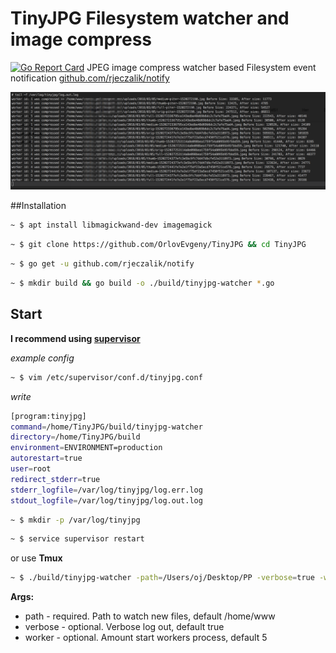 # TinyJPG Filesystem watcher and image compress
[![Go Report Card](https://goreportcard.com/badge/github.com/OrlovEvgeny/TinyJPG)](https://goreportcard.com/report/github.com/OrlovEvgeny/TinyJPG)
JPEG image compress watcher based Filesystem event notification [github.com/rjeczalik/notify](https://github.com/rjeczalik/notify)

![screenshot](doc/screen.png "compress example")


##Installation

```bash
~ $ apt install libmagickwand-dev imagemagick
```

```bash
~ $ git clone https://github.com/OrlovEvgeny/TinyJPG && cd TinyJPG
```

```bash
~ $ go get -u github.com/rjeczalik/notify
```

```bash
~ $ mkdir build && go build -o ./build/tinyjpg-watcher *.go
```


## Start
**I recommend using [supervisor](http://blog.questionable.services/article/running-go-applications-in-the-background/)**

*example config*
```bash
~ $ vim /etc/supervisor/conf.d/tinyjpg.conf
```
*write*
```bash
[program:tinyjpg]
command=/home/TinyJPG/build/tinyjpg-watcher
directory=/home/TinyJPG/build
environment=ENVIRONMENT=production
autorestart=true
user=root
redirect_stderr=true
stderr_logfile=/var/log/tinyjpg/log.err.log
stdout_logfile=/var/log/tinyjpg/log.out.log
```

```bash
~ $ mkdir -p /var/log/tinyjpg
```

```bash
~ $ service supervisor restart
```

or use **Tmux**

```bash
~ $ ./build/tinyjpg-watcher -path=/Users/oj/Desktop/PP -verbose=true -worker=10
```

**Args:**
* path - required. Path to watch new files, default /home/www
* verbose - optional. Verbose log out, default true
* worker - optional. Amount start workers process, default 5
